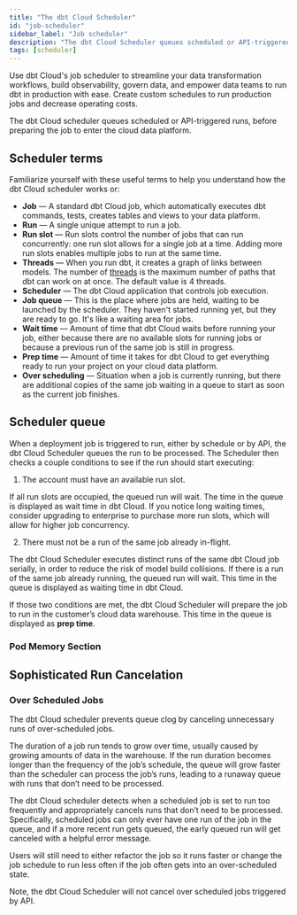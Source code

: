 ```yaml
---
title: "The dbt Cloud Scheduler"
id: "job-scheduler"
sidebar_label: "Job scheduler"
description: "The dbt Cloud Scheduler queues scheduled or API-triggered runs, before preparing the job to enter cloud data platform. Build observability into transformation workflows with the in-app scheduling, logging, and alerting." 
tags: [scheduler]
---
```


Use dbt Cloud's job scheduler to streamline your data transformation workflows, build observability, govern data, and empower data teams to run dbt in production with ease. Create custom schedules to run production jobs and decrease operating costs.

The dbt Cloud scheduler queues scheduled or API-triggered runs, before preparing the job to enter the cloud data platform. 

## Scheduler terms

Familiarize yourself with these useful terms to help you understand how the dbt Cloud scheduler works or:

- **Job** &mdash; A standard dbt Cloud job, which automatically executes dbt commands, tests, creates tables and views to your data platform.
- **Run** &mdash; A single unique attempt to run a job.
- **Run slot** &mdash; Run slots control the number of jobs that can run concurrently: one run slot allows for a single job at a time. Adding more run slots enables multiple jobs to run at the same time.
- **Threads** &mdash; When you run dbt, it creates a graph of links between models. The number of [threads](/docs/core/connection-profiles#understanding-threads) is the maximum number of paths that dbt can work on at once. The default value is 4 threads.
- **Scheduler** &mdash; The dbt Cloud application that controls job execution.
- **Job queue** &mdash; This is the place where jobs are held, waiting to be launched by the scheduler. They haven't started running yet, but they are ready to go. It's like a waiting area for jobs.
- **Wait time** &mdash; Amount of time that dbt Cloud waits before running your job, either because there are no available slots for running jobs or because a previous run of the same job is still in progress.
- **Prep time** &mdash;  Amount of time it takes for dbt Cloud to get everything ready to run your project on your cloud data platform.
- **Over scheduling** &mdash; Situation when a job is currently running, but there are additional copies of the same job waiting in a queue to start as soon as the current job finishes.


## Scheduler queue

When a deployment job is triggered to run, either by schedule or by API, the dbt Cloud Scheduler queues the run to be processed. The Scheduler then checks a couple conditions to see if the run should start executing:

1. The account must have an available run slot. 

If all run slots are occupied, the queued run will wait. The time in the queue is displayed as wait time in dbt Cloud. If you notice long waiting times, consider upgrading to enterprise to purchase more run slots, which will allow for higher job concurrency.

2. There must not be a run of the same job already in-flight. 
    
The dbt Cloud Scheduler executes distinct runs of the same dbt Cloud job serially, in order to reduce the risk of model build collisions. If there is a run of the same job already running, the queued run will wait. This time in the queue is displayed as waiting time in dbt Cloud.
    

If those two conditions are met, the dbt Cloud Scheduler will prepare the job to run in the customer’s cloud data warehouse. This time in the queue is displayed as **prep time**. 

<Lightbox src="/img/docs/dbt-cloud/deployment/deploy-scheduler.jpg" width="85%" title="An overview of a dbt Cloud job run"/>

<!-- leaving space for CI job treatment, runtime, warm up pods updates

-->

### Pod Memory Section

## Sophisticated Run Cancelation

### Over Scheduled Jobs

The dbt Cloud scheduler prevents queue clog by canceling unnecessary runs of over-scheduled jobs.

The duration of a job run tends to grow over time, usually caused by growing amounts of data in the warehouse. If the run duration becomes longer than the frequency of the job’s schedule, the queue will grow faster than the scheduler can process the job’s runs, leading to a runaway queue with runs that don’t need to be processed.

The dbt Cloud scheduler detects when a scheduled job is set to run too frequently and appropriately cancels runs that don’t need to be processed. Specifically, scheduled jobs can only ever have one run of the job in the queue, and if a more recent run gets queued, the early queued run will get canceled with a helpful error message. 


Users will still need to either refactor the job so it runs faster or change the job schedule to run less often if the job often gets into an over-scheduled state.

Note, the dbt Cloud Scheduler will not cancel over scheduled jobs triggered by API.

